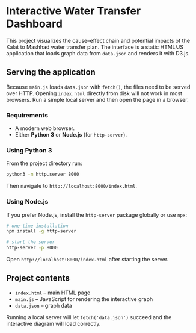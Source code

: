 # Interactive Water Transfer Dashboard

This project visualizes the cause–effect chain and potential impacts of the Kalat to Mashhad water transfer plan. The interface is a static HTML/JS application that loads graph data from `data.json` and renders it with D3.js.

## Serving the application

Because `main.js` loads `data.json` with `fetch()`, the files need to be served over HTTP. Opening `index.html` directly from disk will not work in most browsers. Run a simple local server and then open the page in a browser.

### Requirements
* A modern web browser.
* Either **Python 3** or **Node.js** (for `http-server`).

### Using Python 3
From the project directory run:

```bash
python3 -m http.server 8000
```

Then navigate to `http://localhost:8000/index.html`.

### Using Node.js
If you prefer Node.js, install the `http-server` package globally or use `npx`:

```bash
# one-time installation
npm install -g http-server

# start the server
http-server -p 8000
```

Open `http://localhost:8000/index.html` after starting the server.

## Project contents
- `index.html` – main HTML page
- `main.js` – JavaScript for rendering the interactive graph
- `data.json` – graph data

Running a local server will let `fetch('data.json')` succeed and the interactive diagram will load correctly.
